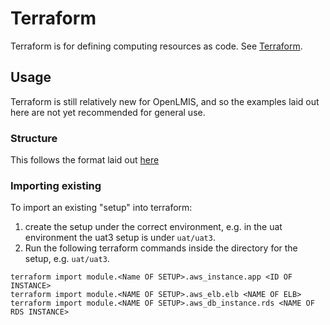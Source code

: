 # Terraform

Terraform is for defining computing resources as code.  See [Terraform](https://www.terraform.io/).

## Usage

Terraform is still relatively new for OpenLMIS, and so the examples laid out here are not
yet recommended for general use.

### Structure

This follows the format laid out [here](https://blog.ona.io/technology/2018/06/05/automate-your-infrastructure-by-reusing-terraform-definitions.html)

### Importing existing

To import an existing "setup" into terraform:

1. create the setup under the correct environment, e.g. in the uat environment the uat3 setup is
under `uat/uat3`.
1. Run the following terraform commands inside the directory for the setup, e.g. `uat/uat3`.

  ```
  terraform import module.<Name OF SETUP>.aws_instance.app <ID OF INSTANCE>
  terraform import module.<NAME OF SETUP>.aws_elb.elb <NAME OF ELB>
  terraform import module.<NAME OF SETUP>.aws_db_instance.rds <NAME OF RDS INSTANCE>
  ```
